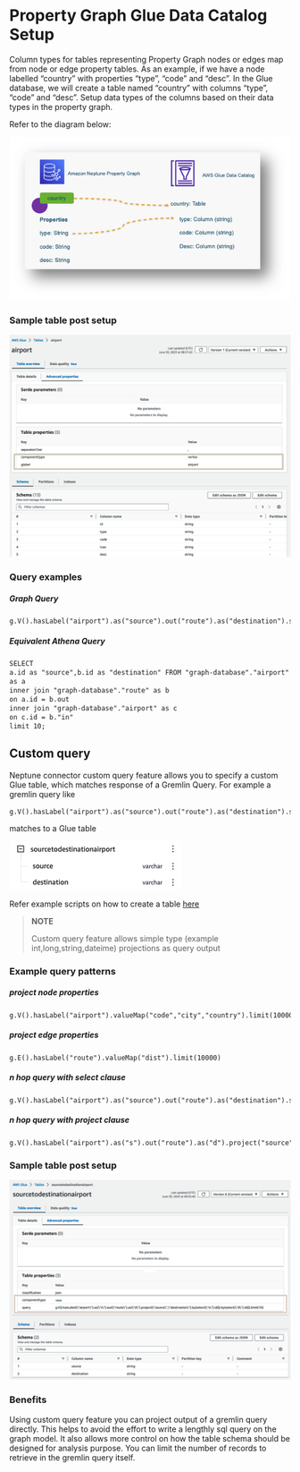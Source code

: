 # Property Graph Glue Data Catalog Setup

Column types for tables representing Property Graph nodes or edges map from node or edge property tables. As an example, if we have a node labelled “country” with properties “type”, “code” and “desc”.  In the Glue database, we will create a table named “country” with columns “type”, “code” and “desc”. Setup data types of the columns based on their data types in the property graph. 

Refer to the diagram below:

![](./assets/connector-propertygraph.png)

### Sample table post setup

![](./assets/table.png)

### Query examples

##### Graph Query

```
g.V().hasLabel("airport").as("source").out("route").as("destination").select("source","destination").by(id()).limit(10)
```

#####  Equivalent Athena Query
```
SELECT 
a.id as "source",b.id as "destination" FROM "graph-database"."airport" as a 
inner join "graph-database"."route" as b 
on a.id = b.out
inner join "graph-database"."airport" as c 
on c.id = b."in"
limit 10;
```

## Custom query

Neptune connector custom query feature allows you to specify a custom Glue table, which matches response of a Gremlin Query. For example a gremlin query like 

```
g.V().hasLabel("airport").as("source").out("route").as("destination").select("source","destination").by(id()).limit(10)

```

matches to a Glue table 

![](./assets/customquery-exampletable.png)

Refer example scripts on how to create a table [here](./manual/sample-cli-script.sh)

> **NOTE**
>
> Custom query feature allows simple type (example int,long,string,dateime) projections as query output


### Example query patterns 

##### project node properties

```
g.V().hasLabel("airport").valueMap("code","city","country").limit(10000)
```

##### project edge properties

```
g.E().hasLabel("route").valueMap("dist").limit(10000)
```

##### n hop query with select clause

```
g.V().hasLabel("airport").as("source").out("route").as("destination").select("source","destination").by("code").limit(10)

```

##### n hop query with project clause
```
g.V().hasLabel("airport").as("s").out("route").as("d").project("source","destination").by(select("s").id()).by(select("d").id()).limit(10)

```

### Sample table post setup

![](./assets/customtable.png)

###  Benefits

Using custom query feature you can project output of a gremlin query directly. This helps to avoid the effort to write a lengthly sql query on the graph model. It also allows more control on how the table schema should be designed for analysis purpose. You can limit the number of records to retrieve in the gremlin query itself.




